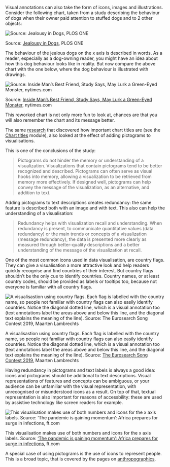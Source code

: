 Visual annotations can also take the form of icons, images and illustrations. Consider the following chart, taken from a study describing the behaviour of dogs when their owner paid attention to stuffed dogs and to 2 other objects:

![Source: [Jealousy in Dogs](https://journals.plos.org/plosone/article?id=10.1371/journal.pone.0094597), PLOS ONE](Visual%20annotations%20589ebcc4e0024634956566d2e144385f/jealous-dogs-original.png)

Source: [Jealousy in Dogs](https://journals.plos.org/plosone/article?id=10.1371/journal.pone.0094597), PLOS ONE

The behaviour of the jealous dogs on the x axis is described in words. As a reader, especially as a dog-owning reader, you might have an idea about how this dog behaviour looks like in reality. But now compare the above chart with the one below, where the dog behaviour is illustrated with drawings.

![Source: [Inside Man’s Best Friend, Study Says, May Lurk a Green-Eyed Monster](https://www.nytimes.com/2014/07/24/science/entering-gray-area-study-says-dogs-can-be-green-with-envy.html), nytimes.com](Visual%20annotations%20589ebcc4e0024634956566d2e144385f/jealous-dogs-nytimes.png)

Source: [Inside Man’s Best Friend, Study Says, May Lurk a Green-Eyed Monster](https://www.nytimes.com/2014/07/24/science/entering-gray-area-study-says-dogs-can-be-green-with-envy.html), nytimes.com

This reworked chart is not only more fun to look at, chances are that you will also remember the chart and its message better.

The same [research](https://vcg.seas.harvard.edu/files/pfister/files/infovis_submission251-camera.pdf) that discovered how important chart titles are (see the [Chart titles](Chart%20titles%20a7626097449d49709422757bf4a8c724.md) module), also looked at the effect of adding pictograms to visualisations.

This is one of the conclusions of the study:

> Pictograms do not hinder the memory or understanding of a visualization. Visualizations that contain pictograms tend to be better recognized and described. Pictograms can often serve as visual hooks into memory, allowing a visualization to be retrieved from memory
more effectively. If designed well, pictograms can help convey the message of the visualization, as an alternative, and addition to text.
> 

Adding pictograms to text descriptions creates redundancy: the same feature is described both with an image and with text. This also can help the understanding of a visualisation:

> Redundancy helps with visualization recall and understanding. When redundancy is present, to communicate quantitative values (data redundancy) or the main trends or concepts of a visualization (message redundancy), the data is presented more clearly as measured through better-quality descriptions and a better understanding of the message of the visualization at recall.
> 

One of the most common icons used in data visualisation, are country flags. They can give a visualisation a more attractive look and help readers quickly recognise and find countries of their interest. But country flags shouldn’t be the only cue to identify countries. Country names, or at least country codes, should be provided as labels or tooltips too, because not everyone is familiar with all country flags.

![A visualisastion using country flags. Each flag is labelled with the country name, so people not familiar with country flags can also easily identify countries. Notice the diagonal dotted line, which is a visual annotation too (text annotations label the areas above and below this line, and the diagonal text explains the meaning of the line). Source: [The Eurosearch Song Contest 2019](https://googletrends.github.io/eurosearch-19/), Maarten Lambrechts](Visual%20annotations%20589ebcc4e0024634956566d2e144385f/country-flags-eurosearch.png)

A visualisastion using country flags. Each flag is labelled with the country name, so people not familiar with country flags can also easily identify countries. Notice the diagonal dotted line, which is a visual annotation too (text annotations label the areas above and below this line, and the diagonal text explains the meaning of the line). Source: [The Eurosearch Song Contest 2019](https://googletrends.github.io/eurosearch-19/), Maarten Lambrechts

Having redundancy in pictograms and text labels is always a good idea: icons and pictograms should be additional to text descriptions. Visual representations of features and concepts can be ambiguous, or your audience can be unfamiliar with the visual representation, with unrecognised or misunderstood icons as a result. On top of that, textual representation is also important for reasons of accessbility: these are used by assistive technology like screen readers for example.

![This visualisation makes use of both numbers and icons for the x axis labels. Source: [‘The pandemic is gaining momentum’: Africa prepares for surge in infections](https://www.ft.com/content/1b3274ce-de3b-411d-8544-a024e64c3542), ft.com](Visual%20annotations%20589ebcc4e0024634956566d2e144385f/human-icons-double-representation.webp)

This visualisation makes use of both numbers and icons for the x axis labels. Source: [‘The pandemic is gaining momentum’: Africa prepares for surge in infections](https://www.ft.com/content/1b3274ce-de3b-411d-8544-a024e64c3542), ft.com

A special case of using pictograms is the use of icons to represent people. This is a broad topic, that is covered by the pages on <span class='internal-link'>[anthropographics](tag/anthropographics)</span>.
